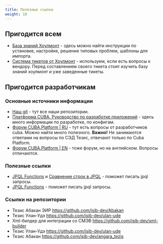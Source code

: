 ```yaml
---
title: Полезные ссылки
weight: 10
---
```


## Пригодится всем

- [База знаний Хоулмонт](https://confluence.haulmont.com/pages/viewpage.action?pageId=29702106) - здесь можно найти инструкции по установке, настройке, решение типовых проблем, шаблоны для импорта.
- [Система тикетов от Хоулмонт](https://help.tezis-doc.ru/issues) - используем, если есть вопросы к вендору. Перед составлением своего тикета стоит изучить базу знаний хоулмонт и уже заведенные тикеты.


## Пригодится разработчикам

### Основные источники информации

- [Наш git](https://github.com/isib-dev) - тут все наши репозитории.
- [Платформа CUBA. Руководство по разработке приложений](https://doc.cuba-platform.com/manual-latest-ru/) - здесь много информации по разработке, по конфигам.
- [Форум CUBA.Platform | RU](https://www.cuba-platform.ru/discuss/) - тут есть вопросы от разработчиков cuba. Можно найти много полезного. **Важно!** Не занимаются ответами на вопросы по СЭД Тезис, отвечают только по Cuba Platform.
- [Форум CUBA.Platform | EN](https://forum.cuba-platform.com) - тоже форум, но на английском. Вопросы отличаются.

### Полезные ссылки

- [JPQL Functions](https://doc.cuba-platform.com/manual-6.10/jpql_functions.html?_ga=2.243626565.111456166.1687164419-1286358914.1683255510)
и [Сравнение строк в JPQL](https://www.objectdb.com/java/jpa/query/jpql/string) - поможет писать jpql запросы.
- [JPQL Functions](https://doc.cuba-platform.com/manual-6.10/jpql_functions.html?_ga=2.243626565.111456166.1687164419-1286358914.1683255510) - поможет писать jpql запросы.

### Ссылки на репозитории
- Тезис Абакан ЭИР https://github.com/isib-dev/Abakan
- Тезис Улан-Удэ https://github.com/isib-dev/ulan-ude
- Xml-билдер для интеграции со СМЭВ https://github.com/isib-dev/xml-builder
- Тезис Улан-Удэ https://github.com/isib-dev/ulan-ude
- Тезис Абакан https://github.com/isib-dev/angara_tezis 